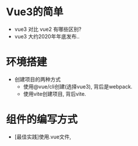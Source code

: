# Vue3的简单

- vue3 对比 vue2 有哪些区别?
- vue3 大约2020年年底发布..

# 环境搭建

- 创建项目的两种方式
  - 使用@vue/cli创建(选择vue3), 背后是webpack.
  - 使用vite创建项目, 背后vite.

# 组件的编写方式

- [最佳实践]使用.vue文件, <script setup>编写组件.
- [最佳实践]使用.jsx/.tsx文件, 使用defineComponent编写JXS语法的组件.
- 在vue3中, 可以正常支持 vue2的组件定义方式(不用setup)
- 使用.vue文件, 把 setup当作选项来使用, export default { setup, methods }
- 使用.vue文件, 使用 defineComponent() 来编写组件.
- 使用.js/.ts文件, 使用 h 函数来编写组件.

# 为什么要使用setup组合?

- 原因: vue3中新增的setup, 目的是为了解决vue2中"数据和业务逻辑不分离"的问题.
- vue3中使用setup是如何解决的呢?
  - 第1步: 用setup组合API替换vue2中的data/computed/watch/methods/...
  - 第2步: 把setup中相关联的功能封装成一个独立可维护的hooks.


# vue3组合API

- ref
  - 作用: 一般用于定义基本数据类型, String / Boolean / Number
  - 背后: ref 的背后,是使用 reactive 来实现的响应式.
  - 语法: const x = ref(100)
  - 访问: 在setup中使用 .value来访问.
- isRef
  - 作用: 检查值是否为一个 ref 对象.
  - 语法: const bol = isRef(x)
- unref
  - 作用: 用于返回一个值, 如果访问的ref变量,就返回其.value值, 如果不是ref变量,就直接返回.
  - 语法: const x = unref(y)
- customRef
  - 作用: 自定义ref对象, 把ref对象改写成get/set, 进一步可以为它们添加track/trigger.
  - 参考官网的示例.

- toRef
  - 作用: 把一个reactive对象中的某个属性变成ref变量.
  - 语法: const x = toRef(reactive(obj), 'key')  // x.value
- toRefs
  - 作用: 把一个reactive响应式对象变成ref变量.
  - 语法: const obj1 = toRefs(reactive(obj))
  - 应用: 在子组件中接收父组件传递过来的props时, 使用toRefs把它变成响应式.

- shallowRef
  - 作用: 对复杂层级的对象,只将其第一层变成ref响应. (性能优化)
  - 语法: const x = shallowRef({a:{b:{c:1}},d:2}) 只有a和d变化才会自动更新.
- triggerRef
  - 作用: 强制更新一个shallowRef对象的渲染.
  - 语法: triggerRef(shallowRef对象)

- reactive
  - 作用: 定义响应式变量, 一般用于定义引用数据类型. 如果是基本数据类型,建议使用ref来定义.
  - 语法: const arr = reactive([])

- readonly
  - 作用: 把一个对象,变成只读的.
  - 语法: const rs = reactive(ref对象|reactive对象|普通对象)
- isProxy
  - 作用: 判断一个变量是不是readonly或reactive的.
- isReactive
  - 作用: 判断一变量是不是reactive的.
- isReadonly
  - 作用: 判断一个变量是不是只读的.
- toRaw
  - 作用: 得到返回reactive变量或readonly变量的"原始对象".
  - 语法: const raw = toRaw(reactive变量)
  - 疑问: reactive(obj) 和 obj 之间是浅拷贝的关系 ?
- markRaw
  - 作用: 把一个普通对象标记成"永久原始", 从此将无法再变成proxy了.
  - 语法: const raw = markRaw({a,b})
- shallowReactive
  - 作用: 定义一个reactive变量,只对它的第一层进行Proxy, 所以只有第一层变化时视图才更新.
  - 语法: const obj = shallowReactive({a:{b:9}})
- shallowReadonly
  - 作用: 定义一个reactive变量,只有第一层是只读的.
  - 语法: const obj = shallowReadonly({a:{b:9}})

- watchEffect/watchPostEffect/watchSyncEffect
  - 作用: 相当于是react中的useEffect()
  - 语法: const stop = watchEffect(fn)
- computed
  - 作用: 对响应式变量进行缓存计算.
  - 语法: const c = computed(fn/{get,set})
- 生命周期的变化
  - 选项式的beforeCreate/created被setup替代了.
  - 选项式的beforeDestroy/destroyed换成了beforeUnmount/unmounted
  - 新增了两个选项式的生命周期renderTracked/renderTriggered,它们只在开发环境有用,仅用于调试.
  - 在使用setup组合时,不建议使用选项式的生命周期,建议使用 on* 系列hooks生命周期.
- provide/inject
  - 作用: 在组件树中自上而下地传递数据.
  - 语法: provide('key', value)
  - 语法: const value = inject('key', '默认值')
- getCurrentInstance
  - 作用: 在setup或生命周期中访问 app实例
  - 语法: const app = getCurrentInstance()

- Vue3.0开发的最佳实践:
  - 只使用setup, 不要再使用vue的选项了
  - 有必要封装hooks时,建议把功能封装成hooks,以便于代码的可维护性.
  - 能用vite就尽量使用vite, 能用ts就是尽量使用ts.

# vue-router(v4)

- 注意：在vue3环境中，必须要使用vue-router(v4)
- 创建router，使用createRouter()
- 指定路由模式，使用history属性：createWebHashHistory/createWebHistory()
- 路由注册，在mian.js中 app.use(router)
- 如果当前项目严格使用组合式API进行开发，必须使用useRoute、userRouter...
- <router-link>已经没有tag属性的，用custom和插槽实现自定义。
- <router-view>新增了"插槽"功能，极其强大，参见路由中的伪代码，它在实现keep-alive和transition动画将变得更简单，还可以Suspense实现Loading。
- 新增了几个组合API：useRoute/useRouter/useLink。
- 查询vue-router(v3)和vue-router(v4)的变化：https://next.router.vuejs.org/zh/guide/migration/index.html

# vuex(v4)

- 注意：在vue3环境中，必须要使用vuex(4)
- 使用vuex数据时，哪怕是在setup中，也要使用computed来访问状态管理中的数据，否则数据不响应。

# vue(v3)的UI组件库

- 在vue3环境中，一定找支持vue3的组件库。那些vue2的组件库是无法使用的。
- 以and-design-vue(v2)为例进行使用
  - cnpm i ant-design-vue@next -S
  - cnpm i vite-plugin-components -D
  - 在vite.config.js中配置组件的按需加载。
  - 在index.html引入ant-desing-vue的样式文件。
  - 在代码import {Button} from 'ant-design-vue'
  - app.use(Button)

# vue(v3)变更的若干细节

- v-for 和 ref 可以一起使用。
- 使用 defineAsyncComponent 定义异步组件。
